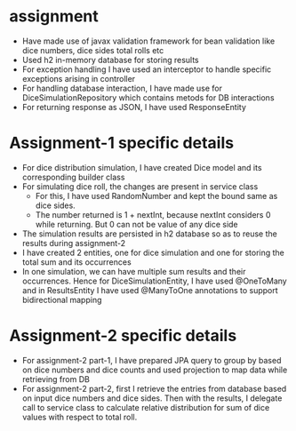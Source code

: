 # assignment
- Have made use of javax validation framework for bean validation like dice numbers, dice sides total rolls etc
- Used h2 in-memory database for storing results
- For exception handling I have used an interceptor to handle specific exceptions arising in controller
- For handling database interaction, I have made use for DiceSimulationRepository which contains metods for DB interactions
- For returning response as JSON, I have used ResponseEntity

# Assignment-1 specific details
- For dice distribution simulation, I have created Dice model and its corresponding builder class
- For simulating dice roll, the changes are present in service class
  - For this, I have used RandomNumber and kept the bound same as dice sides.
  - The number returned is 1 + nextInt, because nextInt considers 0 while returning. But 0 can not be value of any dice side
- The simulation results are persisted in h2 database so as to reuse the results during assignment-2
- I have created 2 entities, one for dice simulation and one for storing the total sum and its occurrences
- In one simulation, we can have multiple sum results and their occurrences. Hence for DiceSimulationEntity, I have used @OneToMany and in ResultsEntity I have used @ManyToOne annotations to support bidirectional mapping

# Assignment-2 specific details
- For assignment-2 part-1, I have prepared JPA query to group by based on dice numbers and dice counts and used  projection to map data while retrieving from DB
- For assignment-2 part-2, first I retrieve the entries from database based on input dice numbers and dice sides. Then
with the results, I delegate call to service class to calculate relative distribution for sum of dice values with respect to total roll.